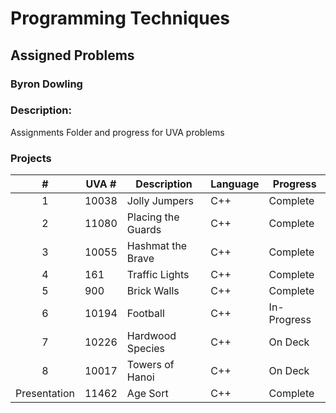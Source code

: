 # Programming Techniques 
## Assigned Problems
### Byron Dowling
### Description:
Assignments Folder and progress for UVA problems

### Projects

|       #       | UVA #   | Description          | Language | Progress    |
| :-----------: | --------| -------------------  | -------- | ----------- |
|       1       | 10038   | Jolly Jumpers        |   C++    |  Complete   |
|       2       | 11080   | Placing the Guards   |   C++    |  Complete   |
|       3       | 10055   | Hashmat the Brave    |   C++    |  Complete   |
|       4       | 161     | Traffic Lights       |   C++    |  Complete   |
|       5       | 900     | Brick Walls          |   C++    |  Complete   |
|       6       | 10194   | Football             |   C++    | In-Progress |
|       7       | 10226   | Hardwood Species     |   C++    |   On Deck   |
|       8       | 10017   | Towers of Hanoi      |   C++    |   On Deck   |
| Presentation  | 11462   | Age Sort             |   C++    |  Complete   |


